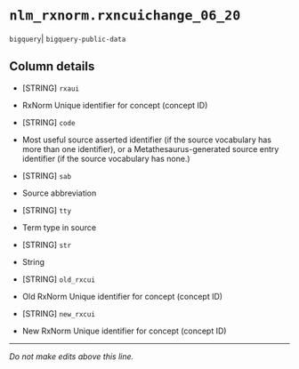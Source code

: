 # `nlm_rxnorm.rxncuichange_06_20`
`bigquery`| `bigquery-public-data`

## Column details
* [STRING]    `rxaui`
 - RxNorm Unique identifier for concept (concept ID)
* [STRING]    `code`
 - Most useful source asserted identifier (if the source vocabulary has more than one identifier), or a Metathesaurus-generated source entry identifier (if the source vocabulary has none.)
* [STRING]    `sab`
 - Source abbreviation
* [STRING]    `tty`
 - Term type in source
* [STRING]    `str`
 - String
* [STRING]    `old_rxcui`
 - Old RxNorm Unique identifier for concept (concept ID)
* [STRING]    `new_rxcui`
 - New RxNorm Unique identifier for concept (concept ID)

-------------------------------------------------------------------------------
*Do not make edits above this line.*
